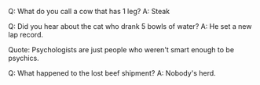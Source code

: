 Q: What do you call a cow that has 1 leg?
A: Steak

Q: Did you hear about the cat who drank 5 bowls of water?
A: He set a new lap record.

Quote: Psychologists are just people who weren't smart enough to be psychics.

Q: What happened to the lost beef shipment? 
A: Nobody's herd. 